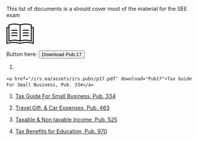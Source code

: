 
This list of documents is a should cover most of the material for the SEE exam

<a href="/irs.ea/assets/irs.pubs/p17.pdf" download="Pub17">
  <img src="assets/images/open-book-icon.jpg" alt="book-icon">
</a>


Button here:
<a href="/irs.ea/assets/irs.pubs/p17.pdf" download="Pub.17"> <button type="button">Download Pub.17</button> </a>

1. [](/irs.ea/assets/irs.pubs/p17.pdf)

```
<a href="/irs.ea/assets/irs.pubs/p17.pdf" download="Pub17">Tax Guide For Small Business, Pub. 334</a>
```

1. [Tax Guide For Small Business, Pub. 334](/irs.ea/assets/irs.pubs/p334.pdf)



3. [Travel,Gift, & Car Expenses, Pub. 463](/irs.ea/assets/irs.pubs/p463.pdf)


4. [Taxable & Non taxable Income, Pub. 525](/irs.ea/assets/irs.pubs/p525.pdf)


5. [Tax Benefits for Education, Pub. 970](/irs.ea/assets/irs.pubs/p970.pdf)


